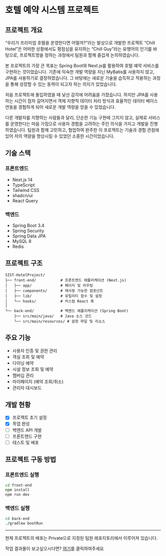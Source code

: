 # 호텔 예약 시스템 프로젝트

## 프로젝트 개요

“우리가 프리미엄 호텔을 운영한다면 어떨까?”라는 발상으로 개발한 프로젝트 “Chill Hotel”은 어떠한 상황에서도 평점심을 유지하는 “Chill Guy”라는 유행어의 인기를 바탕으로, 프로젝트명을 정하는 과정에서 팀원과 함께 즐겁게 논의하였습니다.

본 프로젝트의 가장 큰 목표는 Spring Boot와 Next.js를 활용하여 호텔 예약 서비스를 구현하는 것이었습니다. 기존에 익숙한 개발 역량을 지닌 MyBatis를 사용하지 않고, JPA를 사용하기로 결정하였습니다. 그 바탕에는 새로운 기술을 습득하고 적용하는 과정을 통해 성장할 수 있는 동력이 되고자 하는 의지가 있었습니다.

처음 프로젝트에 돌입하였을 때 낯선 감각에 어려움을 가졌습니다. 하지만 JPA를 사용하는 시간이 점차 길어지면서 객체 지향적 데이터 처리 방식과 효율적인 데이터 베이스 연동을 경험하게 되어 새로운 개발 역량을 얻을 수 있었습니다.

다른 개발자를 지향하는 사람들과 달리, 단순한 기능 구현에 그치지 않고, 실제로 서비스를 운영한다는 마음 가짐으로 사용자 경험을 고려하는 주인 의식을 가지고 개발을 진행하였습니다. 팀원과 함께 고민하고, 협업하여 완주한 이 프로젝트는 기술과 경험 관점에 있어 저의 역량을 향상시킬 수 있었던 소중한 시간이었습니다.

## 기술 스택

### 프론트엔드

- Next.js 14
- TypeScript
- Tailwind CSS
- shadcn/ui
- React Query

### 백엔드

- Spring Boot 3.4
- Spring Security
- Spring Data JPA
- MySQL 8
- Redis

## 프로젝트 구조

```
SIST-HotelProject/
├── front-end/           # 프론트엔드 애플리케이션 (Next.js)
│   ├── app/             # 페이지 및 라우팅
│   ├── components/      # 재사용 가능한 컴포넌트
│   ├── lib/             # 유틸리티 함수 및 설정
│   └── hooks/           # 커스텀 React 훅
│
└── back-end/            # 백엔드 애플리케이션 (Spring Boot)
    ├── src/main/java/   # Java 소스 코드
    └── src/main/resources/ # 설정 파일 및 리소스
```

## 주요 기능

- 사용자 인증 및 권한 관리
- 객실 조회 및 예약
- 다이닝 예약
- 시설 정보 조회 및 예약
- 멤버십 관리
- 마이페이지 (예약 조회/취소)
- 관리자 대시보드

## 개발 현황

- [x] 프로젝트 초기 설정
- [x] 목업 완성
- [ ] 백엔드 API 개발
- [ ] 프론트엔드 구현
- [ ] 테스트 및 배포

## 프로젝트 구동 방법

### 프론트엔드 실행

```bash
cd front-end
npm install
npm run dev
```

### 백엔드 실행

```bash
cd back-end
./gradlew bootRun
```
------

현재 프로젝트의 배포는 Private으로 지정된 팀원 레포지토리에서 이루어져 있습니다.

작업 결과물이 보고싶으시다면? [여기](http://호텔예약.웹.한국:3000)를 클릭하여주세요
